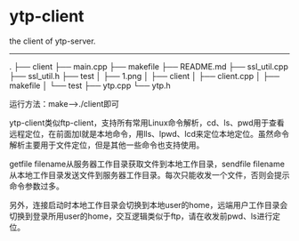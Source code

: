 # ytp-client

the client of ytp-server.

***



.
├── client
├── main.cpp
├── makefile
├── README.md
├── ssl_util.cpp
├── ssl_util.h
├── test
│   ├── 1.png
│   ├── client
│   ├── client.cpp
│   ├── makefile
│   └── test
├── ytp.cpp
└── ytp.h

运行方法：make-->./client即可

ytp-client类似ftp-client，支持所有常用Linux命令解析，cd、ls、pwd用于查看远程定位，在前面加l就是本地命令，用lls、lpwd、lcd来定位本地定位。虽然命令解析主要用于文件定位，但是其他一些命令也支持使用。

getfile filename从服务器工作目录获取文件到本地工作目录，sendfile filename从本地工作目录发送文件到服务器工作目录。每次只能收发一个文件，否则会提示命令参数过多。

另外，连接启动时本地工作目录会切换到本地user的home，远端用户工作目录会切换到登录所用user的home，交互逻辑类似于ftp，请在收发前pwd、ls进行定位。